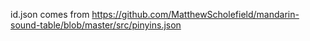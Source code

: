 id.json comes from https://github.com/MatthewScholefield/mandarin-sound-table/blob/master/src/pinyins.json